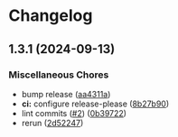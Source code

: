 # Changelog

## 1.3.1 (2024-09-13)


### Miscellaneous Chores

* bump release ([aa4311a](https://github.com/jscaltreto/buidl-wallet-contracts/commit/aa4311a8a654a1c37d6f05f84f50eebca7ccb257))
* **ci:** configure release-please ([8b27b90](https://github.com/jscaltreto/buidl-wallet-contracts/commit/8b27b905974ca724d07f41b3d227c7028df35d61))
* lint commits ([#2](https://github.com/jscaltreto/buidl-wallet-contracts/issues/2)) ([0b39722](https://github.com/jscaltreto/buidl-wallet-contracts/commit/0b3972276a9d3a6642e60503e3b0f10974be2e29))
* rerun ([2d52247](https://github.com/jscaltreto/buidl-wallet-contracts/commit/2d522478c0d9f6dd23f2ae43dbf40fad79704941))
